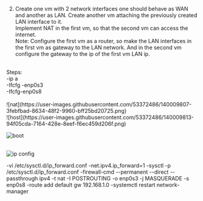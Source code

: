 2. Create one vm with 2 network interfaces one should behave as WAN and another as LAN. Create another vm attaching the previously created LAN interface to it. <br/>
Implement NAT in the first vm, so that the second vm can access the internet.<br/>
Note: Configure the first vm as a router, so make the LAN interfaces in the first vm as gateway to the LAN network. And in the second vm configure the gateway to the ip of the first vm LAN ip.<br/>
<br/>
Steps:<br/>
-ip a <br/>
-Ifcfg -enp0s3<br/>
-Ifcfg-enp0s8<br/>
<br/>
![nat](https://user-images.githubusercontent.com/53372486/140009807-3febfbad-8634-48f2-9960-bff25bd20725.png)<br/>
![host](https://user-images.githubusercontent.com/53372486/140009813-94f05cda-7164-428e-8eef-f6ec459d206f.png)


![boot](https://user-images.githubusercontent.com/53372486/140008339-4bdec54d-f990-4f14-9e5b-5e475b194a99.png)<br/>
<br/>

![ip  config](https://user-images.githubusercontent.com/53372486/140008346-38bc76c6-94c0-40d0-8fc3-501c0602a9bf.png) <br/>

-vi /etc/sysctl.d/ip_forward.conf
-net.ipv4.ip_forward=1
-sysctl -p /etc/sysctl.d/ip_forward.conf
-firewall-cmd --permanent --direct --passthrough ipv4 -t nat -I POSTROUTING -o enp0s3 -j MASQUERADE -s enp0s8
-route add default gw 192.168.1.0
-systemctl restart network-manager
